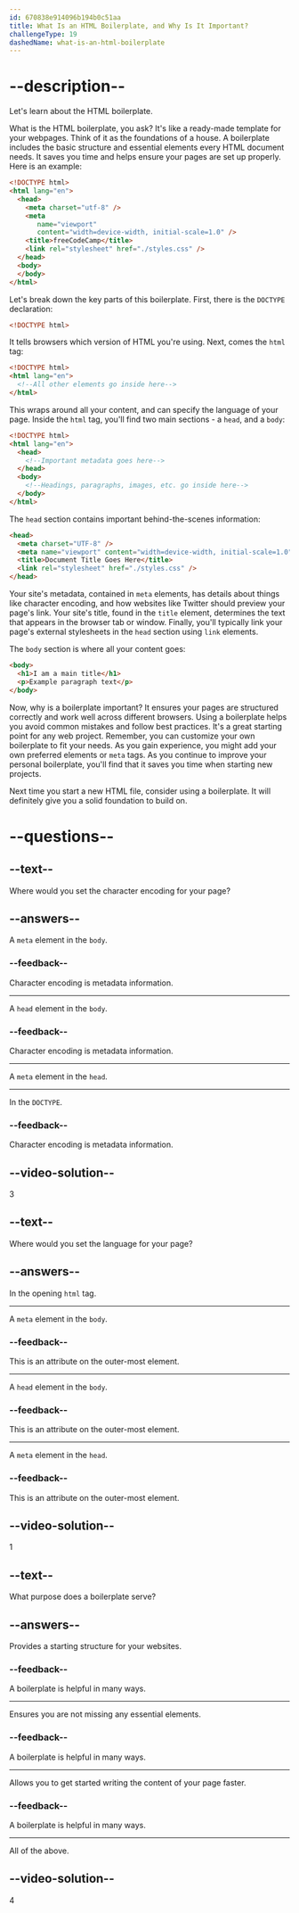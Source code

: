 ```yaml
---
id: 670838e914096b194b0c51aa
title: What Is an HTML Boilerplate, and Why Is It Important?
challengeType: 19
dashedName: what-is-an-html-boilerplate
---
```


# --description--

Let's learn about the HTML boilerplate.

What is the HTML boilerplate, you ask? It's like a ready-made template for your webpages. Think of it as the foundations of a house. A boilerplate includes the basic structure and essential elements every HTML document needs. It saves you time and helps ensure your pages are set up properly. Here is an example:

```html
<!DOCTYPE html>
<html lang="en">
  <head>
    <meta charset="utf-8" />
    <meta
       name="viewport"
       content="width=device-width, initial-scale=1.0" />
    <title>freeCodeCamp</title>
    <link rel="stylesheet" href="./styles.css" />
  </head>
  <body>
  </body>
</html>
```

Let's break down the key parts of this boilerplate. First, there is the `DOCTYPE` declaration:

```html
<!DOCTYPE html>
```

It tells browsers which version of HTML you're using. Next, comes the `html` tag:

```html
<!DOCTYPE html>
<html lang="en">
  <!--All other elements go inside here-->
</html>
```

This wraps around all your content, and can specify the language of your page. Inside the `html` tag, you'll find two main sections - a `head`, and a `body`:

```html
<!DOCTYPE html>
<html lang="en">
  <head>
    <!--Important metadata goes here-->
  </head>
  <body>
    <!--Headings, paragraphs, images, etc. go inside here-->
  </body>
</html>
```

The `head` section contains important behind-the-scenes information:

```html
<head>
  <meta charset="UTF-8" />
  <meta name="viewport" content="width=device-width, initial-scale=1.0" />
  <title>Document Title Goes Here</title>
  <link rel="stylesheet" href="./styles.css" />
</head>
```

Your site's metadata, contained in `meta` elements, has details about things like character encoding, and how websites like Twitter should preview your page's link. Your site's title, found in the `title` element, determines the text that appears in the browser tab or window. Finally, you'll typically link your page's external stylesheets in the `head` section using `link` elements.

The `body` section is where all your content goes:

```html
<body>
  <h1>I am a main title</h1>
  <p>Example paragraph text</p>
</body>
```

Now, why is a boilerplate important? It ensures your pages are structured correctly and work well across different browsers. Using a boilerplate helps you avoid common mistakes and follow best practices. It's a great starting point for any web project. Remember, you can customize your own boilerplate to fit your needs. As you gain experience, you might add your own preferred elements or `meta` tags. As you continue to improve your personal boilerplate, you'll find that it saves you time when starting new projects.

Next time you start a new HTML file, consider using a boilerplate. It will definitely give you a solid foundation to build on.

# --questions--

## --text--

Where would you set the character encoding for your page?

## --answers--

A `meta` element in the `body`.

### --feedback--

Character encoding is metadata information.

---

A `head` element in the `body`.

### --feedback--

Character encoding is metadata information.

---

A `meta` element in the `head`.

---

In the `DOCTYPE`.

### --feedback--

Character encoding is metadata information.

## --video-solution--

3

## --text--

Where would you set the language for your page?

## --answers--

In the opening `html` tag.

---

A `meta` element in the `body`.

### --feedback--

This is an attribute on the outer-most element.

---

A `head` element in the `body`.

### --feedback--

This is an attribute on the outer-most element.

---

A `meta` element in the `head`.

### --feedback--

This is an attribute on the outer-most element.

## --video-solution--

1

## --text--

What purpose does a boilerplate serve?

## --answers--

Provides a starting structure for your websites.

### --feedback--

A boilerplate is helpful in many ways.

---

Ensures you are not missing any essential elements.

### --feedback--

A boilerplate is helpful in many ways.

---

Allows you to get started writing the content of your page faster.

### --feedback--

A boilerplate is helpful in many ways.

---

All of the above.

## --video-solution--

4
